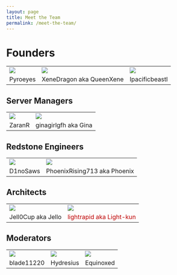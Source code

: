 ```yaml
---
layout: page
title: Meet the Team
permalink: /meet-the-team/
---
```


<h1>Founders</h1>
<table>
<tr>
	<td><img src="http://heads.freshcoal.com/3d/3d.php?user=http://textures.minecraft.net/texture/ead18484728ec1d0ee3365731ae79465957eb64b6e34b2dfcfd1cb17dcc2ce5c" /></td>
	<td><img src="http://heads.freshcoal.com/3d/3d.php?user=http://textures.minecraft.net/texture/2cf28b33796d412930707c924319b8e7ed4e455ef264228af1cc0d2846acb3f" /></td>
	<td><img src="http://heads.freshcoal.com/3d/3d.php?user=http://textures.minecraft.net/texture/d6b69fca970eea567ac7f53579a1624e346c18f7d12d16967799c1c9db143" /></td>
</tr>
<tr class="text-center">
	<td>Pyroeyes</td>
	<td>XeneDragon aka QueenXene</td>
	<td>IpacificbeastI</td>
</tr>
</table>

<h2>Server Managers</h2>
<table>
<tr>
	<td><img src="http://heads.freshcoal.com/3d/3d.php?user=http://textures.minecraft.net/texture/a472529ff91526579f8452ec74160e2fd813a17bd6aef43e1e33ba2a45565" /></td>
	<td><img src="http://heads.freshcoal.com/3d/3d.php?user=http://textures.minecraft.net/texture/5fedf7d8e91fc71b8fcae4d43e8bf9bc296338dc05f1b473bb59b9cbabc85c9" /></td>
</tr>
<tr class="text-center">
	<td>ZaranR</td>
	<td>ginagirlgfh aka Gina</td>
</tr>
</table>

<h2>Redstone Engineers</h2>
<table>
<tr>
	<td><img src="http://heads.freshcoal.com/3d/3d.php?user=http://textures.minecraft.net/texture/56e2f911e2a3eb47fcd0820ca6d7dc44fc2444a444e6161e5ca7da725f31d" /></td>
	<td><img src="http://heads.freshcoal.com/3d/3d.php?user=http://textures.minecraft.net/texture/d314cfc570dee7cb7926236a2378b3a262d1a6564966b06c61d8ec9939a20" /></td>
</tr>
<tr class="text-center">
	<td>D1noSaws</td>
	<td>PhoenixRising713 aka Phoenix</td>
</tr>
</table>

<h2>Architects</h2>
<table>
<tr>
	<td><img src="http://heads.freshcoal.com/3d/3d.php?user=http://textures.minecraft.net/texture/abe5d99a824dfbdb70a1e5e8aa826f74c35af956438fd1a635fb3e37d553e" /></td>
	<td><img src="http://heads.freshcoal.com/3d/3d.php?user=http://textures.minecraft.net/texture/889b17b96356d727f87f1cc636bd99dbd033b07ffe2b4ef62dd7b1fb70a522" /></td>
</tr>
<tr class="text-center">
	<td>Jell0Cup aka Jello</td>
	<td><a href="http://twitter.com/ersgonzo" style="text-decoration:none; color: #be0000" target="_blank">lightrapid aka Light-kun</a></td>
</tr>
</table>

<h2>Moderators</h2>
<table>
<tr>
	<td><img src="http://heads.freshcoal.com/3d/3d.php?user=http://textures.minecraft.net/texture/1d4112972d1afc2fd55e9d2ec928823717cd499a9d2c5476f0657daab99818e1" /></td>
	<td><img src="http://heads.freshcoal.com/3d/3d.php?user=http://textures.minecraft.net/texture/3170e65dba2f3d54a49eb1ddc7dc37ee41937d51b817fd39deff21b7a261" /></td>
	<td><img src="http://heads.freshcoal.com/3d/3d.php?user=http://textures.minecraft.net/texture/2ad2fda866df9a5e26c3988d3b267597ff23b53de3555e9a810b639d173b9" /></td>
</tr>
<tr class="text-center">
	<td>blade11220</td>
	<td>Hydresius</td>
	<td>Equinoxed</td>
</tr>
</table>
